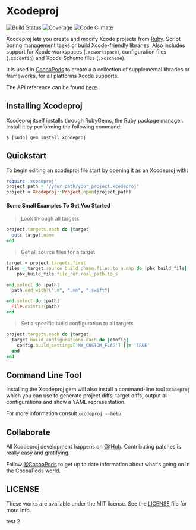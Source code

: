 # Xcodeproj

[![Build Status](https://img.shields.io/travis/CocoaPods/Xcodeproj/master.svg?style=flat)](https://travis-ci.org/CocoaPods/Xcodeproj)
[![Coverage](https://img.shields.io/codeclimate/coverage/github/CocoaPods/Xcodeproj.svg?style=flat)](https://codeclimate.com/github/CocoaPods/Xcodeproj)
[![Code Climate](https://img.shields.io/codeclimate/maintainability/CocoaPods/Xcodeproj.svg?style=flat&label=code%20climate)](https://codeclimate.com/github/CocoaPods/Xcodeproj)

Xcodeproj lets you create and modify Xcode projects from [Ruby][ruby].
Script boring management tasks or build Xcode-friendly libraries. Also includes
support for Xcode workspaces (`.xcworkspace`), configuration files (`.xcconfig`) and
Xcode Scheme files (`.xcscheme`).

It is used in [CocoaPods](https://github.com/CocoaPods/CocoaPods) to create a
a collection of supplemental libraries or frameworks, for all platforms Xcode supports.

The API reference can be found [here](http://www.rubydoc.info/gems/xcodeproj).

## Installing Xcodeproj

Xcodeproj itself installs through RubyGems, the Ruby package manager. Install it
by performing the following command:

    $ [sudo] gem install xcodeproj

## Quickstart

To begin editing an xcodeproj file start by opening it as an Xcodeproj with:

```ruby
require 'xcodeproj'
project_path = '/your_path/your_project.xcodeproj'
project = Xcodeproj::Project.open(project_path)
```

#### Some Small Examples To Get You Started

> Look through all targets

```ruby
project.targets.each do |target|
  puts target.name
end
```

> Get all source files for a target

```ruby
target = project.targets.first
files = target.source_build_phase.files.to_a.map do |pbx_build_file|
	pbx_build_file.file_ref.real_path.to_s

end.select do |path|
  path.end_with?(".m", ".mm", ".swift")

end.select do |path|
  File.exists?(path)
end
```

> Set a specific build configuration to all targets

```ruby
project.targets.each do |target|
  target.build_configurations.each do |config|
    config.build_settings['MY_CUSTOM_FLAG'] ||= 'TRUE'
  end
end
```

## Command Line Tool

Installing the Xcodeproj gem will also install a command-line tool `xcodeproj` which you can
use to generate project diffs, target diffs, output all configurations and show a YAML representation.

For more information consult `xcodeproj --help`.

## Collaborate

All Xcodeproj development happens on [GitHub][xcodeproj]. Contributing patches
is really easy and gratifying.

Follow [@CocoaPods][twitter] to get up to date information about what's
going on in the CocoaPods world.


## LICENSE

These works are available under the MIT license. See the [LICENSE][license] file
for more info.

[twitter]: http://twitter.com/CocoaPods
[ruby]: http://www.ruby-lang.org/en/
[xcodeproj]: https://github.com/cocoapods/xcodeproj
[tickets]: https://github.com/cocoapods/xcodeproj/issues
[license]: LICENSE

test 2
